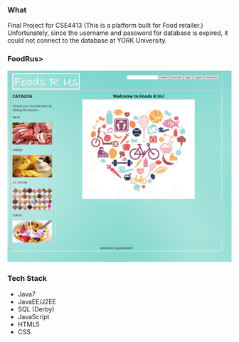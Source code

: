 <html>
<body>

<H3>What</H3>
<p>Final Project for CSE4413 (This is a platform built for Food retailer.) Unfortunately, since the username and password for database is expired, it could not connect to the database at YORK University.</p>

<H3>FoodRus>
<p><a href="https://github.com/sghgigi/FoodRus/blob/master/FoodRus_Front_Page.png" target="_blank"><img src="https://github.com/sghgigi/FoodRus/blob/master/FoodRus_Front_Page.png" alt="FoodRus image" title="FoodsRus" style="max-width:100%;"></a></p>

<H3>Tech Stack</H3>
<ul>
<li>Java7</li>
<li>JavaEE/J2EE</li>
<li>SQL (Derby)</li>
<li>JavaScript</li>
<li>HTML5</li>
<li>CSS</li>
</ul>

</body>
</html>
